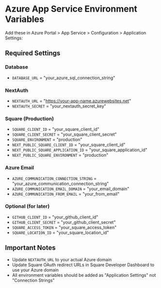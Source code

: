 # Azure App Service Environment Variables

Add these in Azure Portal > App Service > Configuration > Application Settings:

## Required Settings

### Database
- `DATABASE_URL` = "your_azure_sql_connection_string"

### NextAuth
- `NEXTAUTH_URL` = "https://your-app-name.azurewebsites.net"
- `NEXTAUTH_SECRET` = "your_nextauth_secret_key"

### Square (Production)
- `SQUARE_CLIENT_ID` = "your_square_client_id"
- `SQUARE_CLIENT_SECRET` = "your_square_client_secret"
- `SQUARE_ENVIRONMENT` = "production"
- `NEXT_PUBLIC_SQUARE_CLIENT_ID` = "your_square_client_id"
- `NEXT_PUBLIC_SQUARE_APPLICATION_ID` = "your_square_application_id"
- `NEXT_PUBLIC_SQUARE_ENVIRONMENT` = "production"

### Azure Email
- `AZURE_COMMUNICATION_CONNECTION_STRING` = "your_azure_communication_connection_string"
- `AZURE_COMMUNICATION_EMAIL_DOMAIN` = "your_email_domain"
- `AZURE_COMMUNICATION_FROM_EMAIL` = "your_from_email"

### Optional (for later)
- `GITHUB_CLIENT_ID` = "your_github_client_id"
- `GITHUB_CLIENT_SECRET` = "your_github_client_secret"
- `SQUARE_ACCESS_TOKEN` = "your_square_access_token"
- `SQUARE_LOCATION_ID` = "your_square_location_id"

## Important Notes
- Update `NEXTAUTH_URL` to your actual Azure domain
- Update Square OAuth redirect URLs in Square Developer Dashboard to use your Azure domain
- All environment variables should be added as "Application Settings" not "Connection Strings"